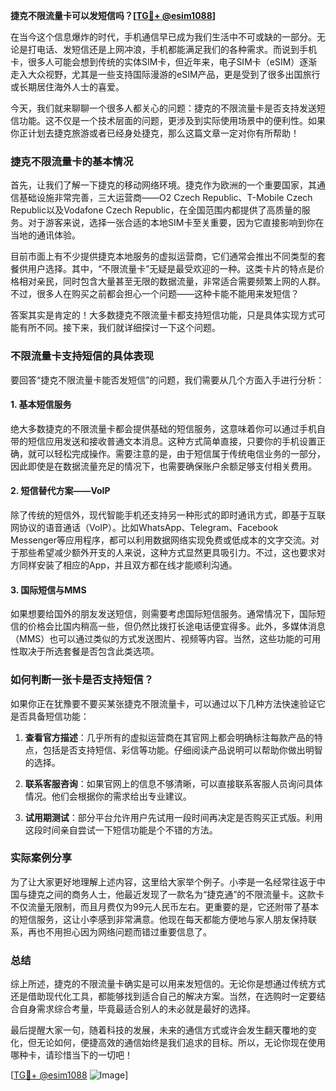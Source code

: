 **捷克不限流量卡可以发短信吗？[[TG💪+ @esim1088](https://t.me/s/esim1088)]**

在当今这个信息爆炸的时代，手机通信早已成为我们生活中不可或缺的一部分。无论是打电话、发短信还是上网冲浪，手机都能满足我们的各种需求。而说到手机卡，很多人可能会想到传统的实体SIM卡，但近年来，电子SIM卡（eSIM）逐渐走入大众视野，尤其是一些支持国际漫游的eSIM产品，更是受到了很多出国旅行或长期居住海外人士的喜爱。

今天，我们就来聊聊一个很多人都关心的问题：捷克的不限流量卡是否支持发送短信功能。这不仅是一个技术层面的问题，更涉及到实际使用场景中的便利性。如果你正计划去捷克旅游或者已经身处捷克，那么这篇文章一定对你有所帮助！

### 捷克不限流量卡的基本情况

首先，让我们了解一下捷克的移动网络环境。捷克作为欧洲的一个重要国家，其通信基础设施非常完善，三大运营商——O2 Czech Republic、T-Mobile Czech Republic以及Vodafone Czech Republic，在全国范围内都提供了高质量的服务。对于游客来说，选择一张合适的本地SIM卡至关重要，因为它直接影响到你在当地的通讯体验。

目前市面上有不少提供捷克本地服务的虚拟运营商，它们通常会推出不同类型的套餐供用户选择。其中，“不限流量卡”无疑是最受欢迎的一种。这类卡片的特点是价格相对亲民，同时包含大量甚至无限的数据流量，非常适合需要频繁上网的人群。不过，很多人在购买之前都会担心一个问题——这种卡能不能用来发短信？

答案其实是肯定的！大多数捷克不限流量卡都支持短信功能，只是具体实现方式可能有所不同。接下来，我们就详细探讨一下这个问题。

### 不限流量卡支持短信的具体表现

要回答“捷克不限流量卡能否发短信”的问题，我们需要从几个方面入手进行分析：

#### 1. 基本短信服务
绝大多数捷克的不限流量卡都会提供基础的短信服务，这意味着你可以通过手机自带的短信应用发送和接收普通文本消息。这种方式简单直接，只要你的手机设置正确，就可以轻松完成操作。需要注意的是，由于短信属于传统电信业务的一部分，因此即使是在数据流量充足的情况下，也需要确保账户余额足够支付相关费用。

#### 2. 短信替代方案——VoIP
除了传统的短信外，现代智能手机还支持另一种形式的即时通讯方式，即基于互联网协议的语音通话（VoIP）。比如WhatsApp、Telegram、Facebook Messenger等应用程序，都可以利用数据网络实现免费或低成本的文字交流。对于那些希望减少额外开支的人来说，这种方式显然更具吸引力。不过，这也要求对方同样安装了相应的App，并且双方都在线才能顺利沟通。

#### 3. 国际短信与MMS
如果想要给国外的朋友发送短信，则需要考虑国际短信服务。通常情况下，国际短信的价格会比国内稍高一些，但仍然比拨打长途电话便宜得多。此外，多媒体消息（MMS）也可以通过类似的方式发送图片、视频等内容。当然，这些功能的可用性取决于所选套餐是否包含此类选项。

### 如何判断一张卡是否支持短信？

如果你正在犹豫要不要买某张捷克不限流量卡，可以通过以下几种方法快速验证它是否具备短信功能：

1. **查看官方描述**：几乎所有的虚拟运营商在其官网上都会明确标注每款产品的特点，包括是否支持短信、彩信等功能。仔细阅读产品说明可以帮助你做出明智的选择。
   
2. **联系客服咨询**：如果官网上的信息不够清晰，可以直接联系客服人员询问具体情况。他们会根据你的需求给出专业建议。
   
3. **试用期测试**：部分平台允许用户先试用一段时间再决定是否购买正式版。利用这段时间亲自尝试一下短信功能是个不错的方法。

### 实际案例分享

为了让大家更好地理解上述内容，这里给大家举个例子。小李是一名经常往返于中国与捷克之间的商务人士，他最近发现了一款名为“捷克通”的不限流量卡。这款卡不仅流量无限制，而且月费仅为99元人民币左右。更重要的是，它还附带了基本的短信服务，这让小李感到非常满意。他现在每天都能方便地与家人朋友保持联系，再也不用担心因为网络问题而错过重要信息了。

### 总结

综上所述，捷克的不限流量卡确实是可以用来发短信的。无论你是想通过传统方式还是借助现代化工具，都能够找到适合自己的解决方案。当然，在选购时一定要结合自身需求综合考量，毕竟最适合别人的未必就是最好的选择。

最后提醒大家一句，随着科技的发展，未来的通信方式或许会发生翻天覆地的变化，但无论如何，便捷高效的通信始终是我们追求的目标。所以，无论你现在使用哪种卡，请珍惜当下的一切吧！

[[TG💪+ @esim1088](https://t.me/s/esim1088) ![Image](https://i.postimg.cc/4NQfJmqS/Snipaste-2025-05-13-00-14-12.png)]
